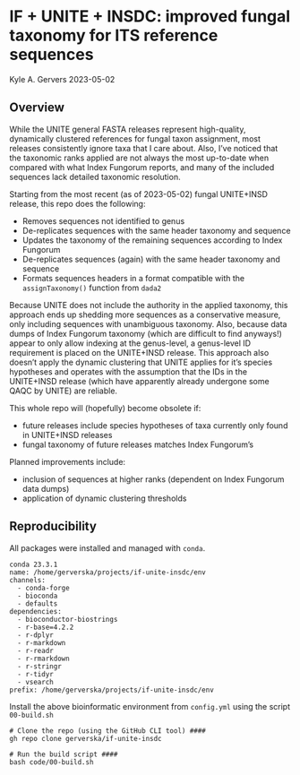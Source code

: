 IF + UNITE + INSDC: improved fungal taxonomy for ITS reference sequences
================
Kyle A. Gervers
2023-05-02

## Overview

While the UNITE general FASTA releases represent high-quality,
dynamically clustered references for fungal taxon assignment, most
releases consistently ignore taxa that I care about. Also, I’ve noticed
that the taxonomic ranks applied are not always the most up-to-date when
compared with what Index Fungorum reports, and many of the included
sequences lack detailed taxonomic resolution.

Starting from the most recent (as of 2023-05-02) fungal UNITE+INSD
release, this repo does the following:

- Removes sequences not identified to genus
- De-replicates sequences with the same header taxonomy and sequence
- Updates the taxonomy of the remaining sequences according to Index
  Fungorum
- De-replicates sequences (again) with the same header taxonomy and
  sequence
- Formats sequences headers in a format compatible with the
  `assignTaxonomy()` function from `dada2`

Because UNITE does not include the authority in the applied taxonomy,
this approach ends up shedding more sequences as a conservative measure,
only including sequences with unambiguous taxonomy. Also, because data
dumps of Index Fungorum taxonomy (which are difficult to find anyways!)
appear to only allow indexing at the genus-level, a genus-level ID
requirement is placed on the UNITE+INSD release. This approach also
doesn’t apply the dynamic clustering that UNITE applies for it’s species
hypotheses and operates with the assumption that the IDs in the
UNITE+INSD release (which have apparently already undergone some QAQC by
UNITE) are reliable.

This whole repo will (hopefully) become obsolete if:

- future releases include species hypotheses of taxa currently only
  found in UNITE+INSD releases
- fungal taxonomy of future releases matches Index Fungorum’s

Planned improvements include:

- inclusion of sequences at higher ranks (dependent on Index Fungorum
  data dumps)
- application of dynamic clustering thresholds

## Reproducibility

All packages were installed and managed with `conda`.

    conda 23.3.1
    name: /home/gerverska/projects/if-unite-insdc/env
    channels:
      - conda-forge
      - bioconda
      - defaults
    dependencies:
      - bioconductor-biostrings
      - r-base=4.2.2
      - r-dplyr
      - r-markdown
      - r-readr
      - r-rmarkdown
      - r-stringr
      - r-tidyr
      - vsearch
    prefix: /home/gerverska/projects/if-unite-insdc/env

Install the above bioinformatic environment from `config.yml` using the
script `00-build.sh`

    # Clone the repo (using the GitHub CLI tool) ####
    gh repo clone gerverska/if-unite-insdc

    # Run the build script ####
    bash code/00-build.sh
